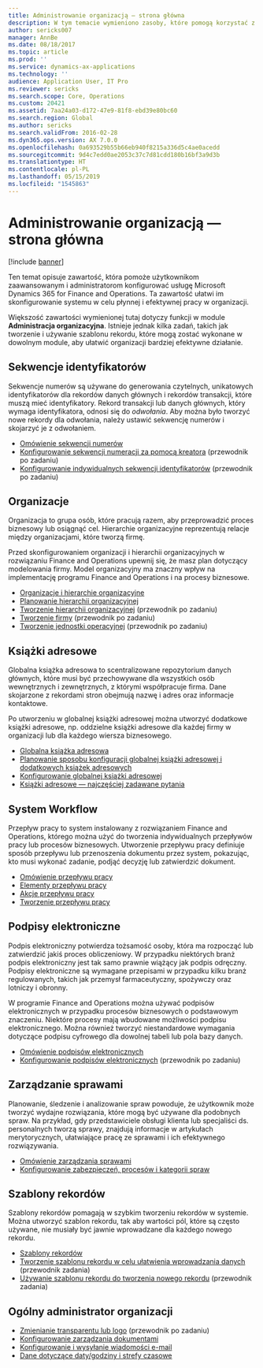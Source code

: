 ```yaml
---
title: Administrowanie organizacją — strona główna
description: W tym temacie wymieniono zasoby, które pomogą korzystać z Microsoft Dynamics 365 for Finance and Operations w organizacji.
author: sericks007
manager: AnnBe
ms.date: 08/18/2017
ms.topic: article
ms.prod: ''
ms.service: dynamics-ax-applications
ms.technology: ''
audience: Application User, IT Pro
ms.reviewer: sericks
ms.search.scope: Core, Operations
ms.custom: 20421
ms.assetid: 7aa24a03-d172-47e9-81f8-ebd39e80bc60
ms.search.region: Global
ms.author: sericks
ms.search.validFrom: 2016-02-28
ms.dyn365.ops.version: AX 7.0.0
ms.openlocfilehash: 0a693529b55b66eb940f8215a336d5c4ae0acedd
ms.sourcegitcommit: 9d4c7edd0ae2053c37c7d81cdd180b16bf3a9d3b
ms.translationtype: HT
ms.contentlocale: pl-PL
ms.lasthandoff: 05/15/2019
ms.locfileid: "1545863"
---
```

# <a name="organization-administration-home-page"></a>Administrowanie organizacją — strona główna

[!include [banner](../includes/banner.md)]

Ten temat opisuje zawartość, która pomoże użytkownikom zaawansowanym i administratorom konfigurować usługę Microsoft Dynamics 365 for Finance and Operations. Ta zawartość ułatwi im skonfigurowanie systemu w celu płynnej i efektywnej pracy w organizacji.

Większość zawartości wymienionej tutaj dotyczy funkcji w module **Administracja organizacyjna**. Istnieje jednak kilka zadań, takich jak tworzenie i używanie szablonu rekordu, które mogą zostać wykonane w dowolnym module, aby ułatwić organizacji bardziej efektywne działanie.

## <a name="number-sequences"></a>Sekwencje identyfikatorów

Sekwencje numerów są używane do generowania czytelnych, unikatowych identyfikatorów dla rekordów danych głównych i rekordów transakcji, które muszą mieć identyfikatory. Rekord transakcji lub danych głównych, który wymaga identyfikatora, odnosi się do *odwołania*. Aby można było tworzyć nowe rekordy dla odwołania, należy ustawić sekwencję numerów i skojarzyć je z odwołaniem.

- [Omówienie sekwencji numerów](number-sequence-overview.md)
- [Konfigurowanie sekwencji numeracji za pomocą kreatora](tasks/set-up-number-sequences-wizard.md) (przewodnik po zadaniu)
- [Konfigurowanie indywidualnych sekwencji identyfikatorów](tasks/set-up-number-sequences-individual-basis.md) (przewodnik po zadaniu)

## <a name="organizations"></a>Organizacje

Organizacja to grupa osób, które pracują razem, aby przeprowadzić proces biznesowy lub osiągnąć cel. Hierarchie organizacyjne reprezentują relacje między organizacjami, które tworzą firmę.

Przed skonfigurowaniem organizacji i hierarchii organizacyjnych w rozwiązaniu Finance and Operations upewnij się, że masz plan dotyczący modelowania firmy. Model organizacyjny ma znaczny wpływ na implementację programu Finance and Operations i na procesy biznesowe.

- [Organizacje i hierarchie organizacyjne](organizations-organizational-hierarchies.md)
- [Planowanie hierarchii organizacyjnej](plan-organizational-hierarchy.md)
- [Tworzenie hierarchii organizacyjnej](tasks/create-organization-hierarchy.md) (przewodnik po zadaniu)
- [Tworzenie firmy](tasks/create-legal-entity.md) (przewodnik po zadaniu)
- [Tworzenie jednostki operacyjnej](tasks/create-operating-unit.md) (przewodnik po zadaniu)

## <a name="address-books"></a>Książki adresowe

Globalna książka adresowa to scentralizowane repozytorium danych głównych, które musi być przechowywane dla wszystkich osób wewnętrznych i zewnętrznych, z którymi współpracuje firma. Dane skojarzone z rekordami stron obejmują nazwę i adres oraz informacje kontaktowe.

Po utworzeniu w globalnej książki adresowej można utworzyć dodatkowe książki adresowe, np. oddzielne książki adresowe dla każdej firmy w organizacji lub dla każdego wiersza biznesowego.

- [Globalna książka adresowa](overview-global-address-book.md)
- [Planowanie sposobu konfiguracji globalnej książki adresowej i dodatkowych książek adresowych](plan-configuration-global-address-book-additional-address-books.md)
- [Konfigurowanie globalnej książki adresowej](tasks/configure-global-address-book.md)
- [Książki adresowe — najczęściej zadawane pytania](qa-address-books.md)

## <a name="workflow"></a>System Workflow

Przepływ pracy to system instalowany z rozwiązaniem Finance and Operations, którego można użyć do tworzenia indywidualnych przepływów pracy lub procesów biznesowych. Utworzenie przepływu pracy definiuje sposób przepływu lub przenoszenia dokumentu przez system, pokazując, kto musi wykonać zadanie, podjąć decyzję lub zatwierdzić dokument.

- [Omówienie przepływu pracy](overview-workflow-system.md)
- [Elementy przepływu pracy](workflow-elements.md)
- [Akcje przepływu pracy](workflow-actions.md)
- [Tworzenie przepływu pracy](create-workflow.md)

## <a name="electronic-signatures"></a>Podpisy elektroniczne

Podpis elektroniczny potwierdza tożsamość osoby, która ma rozpocząć lub zatwierdzić jakiś proces obliczeniowy. W przypadku niektórych branż podpis elektroniczny jest tak samo prawnie wiążący jak podpis odręczny. Podpisy elektroniczne są wymagane przepisami w przypadku kilku branż regulowanych, takich jak przemysł farmaceutyczny, spożywczy oraz lotniczy i obronny.

W programie Finance and Operations można używać podpisów elektronicznych w przypadku procesów biznesowych o podstawowym znaczeniu. Niektóre procesy mają wbudowane możliwości podpisu elektronicznego. Można również tworzyć niestandardowe wymagania dotyczące podpisu cyfrowego dla dowolnej tabeli lub pola bazy danych.

- [Omówienie podpisów elektronicznych](electronic-signature-overview.md)
- [Konfigurowanie podpisów elektronicznych](tasks/set-up-electronic-signatures.md) (przewodnik po zadaniu)

## <a name="case-management"></a>Zarządzanie sprawami

Planowanie, śledzenie i analizowanie spraw powoduje, że użytkownik może tworzyć wydajne rozwiązania, które mogą być używane dla podobnych spraw. Na przykład, gdy przedstawiciele obsługi klienta lub specjaliści ds. personalnych tworzą sprawy, znajdują informacje w artykułach merytorycznych, ułatwiające pracę ze sprawami i ich efektywnego rozwiązywania.

- [Omówienie zarządzania sprawami](cases.md)
- [Konfigurowanie zabezpieczeń, procesów i kategorii spraw](plan-case-management.md)

## <a name="record-templates"></a>Szablony rekordów

Szablony rekordów pomagają w szybkim tworzeniu rekordów w systemie. Można utworzyć szablon rekordu, tak aby wartości pól, które są często używane, nie musiały być jawnie wprowadzane dla każdego nowego rekordu.

- [Szablony rekordów](record-templates.md)
- [Tworzenie szablonu rekordu w celu ułatwienia wprowadzania danych](../../dev-itpro/data-entities/tasks/create-record-template-facilitate-data-entry.md) (przewodnik zadania)
- [Używanie szablonu rekordu do tworzenia nowego rekordu](../../dev-itpro/data-entities/tasks/use-record-template-new-record.md) (przewodnik zadania)

## <a name="general-organization-administration"></a>Ogólny administrator organizacji

- [Zmienianie transparentu lub logo](../get-started/tasks/change-banner-or-logo.md) (przewodnik po zadaniu)
- [Konfigurowanie zarządzania dokumentami](configure-document-management.md)
- [Konfigurowanie i wysyłanie wiadomości e-mail](configure-email.md)
- [Dane dotyczące daty/godziny i strefy czasowe](date-time-zones.md)
